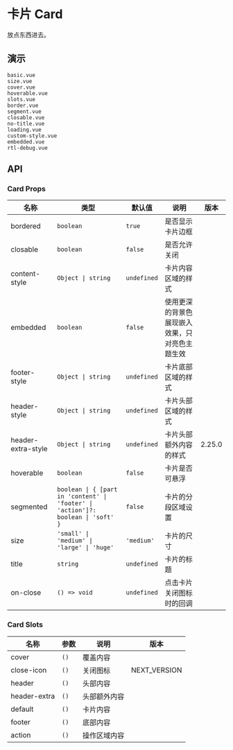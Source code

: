 # 卡片 Card

放点东西进去。

## 演示

```demo
basic.vue
size.vue
cover.vue
hoverable.vue
slots.vue
border.vue
segment.vue
closable.vue
no-title.vue
loading.vue
custom-style.vue
embedded.vue
rtl-debug.vue
```

## API

### Card Props

| 名称 | 类型 | 默认值 | 说明 | 版本 |
| --- | --- | --- | --- | --- |
| bordered | `boolean` | `true` | 是否显示卡片边框 |  |
| closable | `boolean` | `false` | 是否允许关闭 |  |
| content-style | `Object \| string` | `undefined` | 卡片内容区域的样式 |  |
| embedded | `boolean` | `false` | 使用更深的背景色展现嵌入效果，只对亮色主题生效 |  |
| footer-style | `Object \| string` | `undefined` | 卡片底部区域的样式 |  |
| header-style | `Object \| string` | `undefined` | 卡片头部区域的样式 |  |
| header-extra-style | `Object \| string` | `undefined` | 卡片头部额外内容的样式 | 2.25.0 |
| hoverable | `boolean` | `false` | 卡片是否可悬浮 |  |
| segmented | `boolean \| { [part in 'content' \| 'footer' \| 'action']?: boolean \| 'soft' }` | `false` | 卡片的分段区域设置 |  |
| size | `'small' \| 'medium' \| 'large' \| 'huge'` | `'medium'` | 卡片的尺寸 |  |
| title | `string` | `undefined` | 卡片的标题 |  |
| on-close | `() => void` | `undefined` | 点击卡片关闭图标时的回调 |  |

### Card Slots

| 名称         | 参数 | 说明         | 版本         |
| ------------ | ---- | ------------ | ------------ |
| cover        | `()` | 覆盖内容     |              |
| close-icon   | `()` | 关闭图标     | NEXT_VERSION |
| header       | `()` | 头部内容     |              |
| header-extra | `()` | 头部额外内容 |              |
| default      | `()` | 卡片内容     |              |
| footer       | `()` | 底部内容     |              |
| action       | `()` | 操作区域内容 |              |
